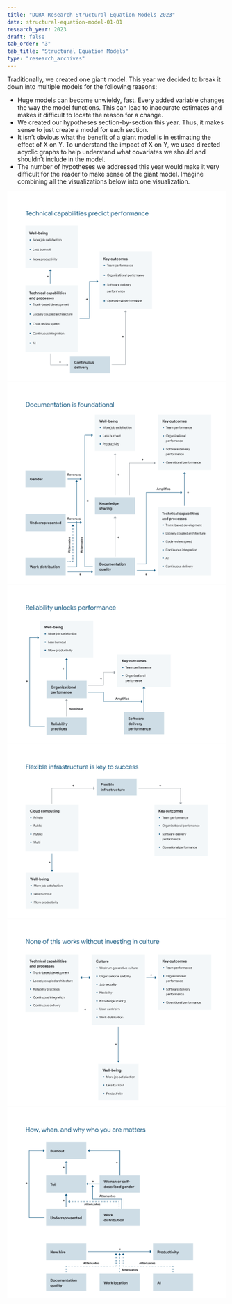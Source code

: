 ```yaml
---
title: "DORA Research Structural Equation Models 2023"
date: structural-equation-model-01-01
research_year: 2023
draft: false
tab_order: "3"
tab_title: "Structural Equation Models"
type: "research_archives"
---
```


Traditionally, we created one giant model. This year we decided to break it down into multiple models for the following reasons:

* Huge models can become unwieldy, fast. Every added variable changes the way the model functions. This can lead to inaccurate estimates and makes it difficult to locate the reason for a change.
* We created our hypotheses section-by-section this year. Thus, it makes sense to just create a model for each section. 
* It isn’t obvious what the benefit of a giant model is in estimating the effect of X on Y. To understand the impact of X on Y, we used directed acyclic graphs to help understand what covariates we should and shouldn’t include in the model.
* The number of hypotheses we addressed this year would make it very difficult for the reader to make sense of the giant model. Imagine combining all the visualizations below into one visualization. 

![Structural Equation Model 1](structural-equation-models-2023_01.png)
![Structural Equation Model 2](structural-equation-models-2023_02.png)
![Structural Equation Model 3](structural-equation-models-2023_03.png)
![Structural Equation Model 4](structural-equation-models-2023_04.png)
![Structural Equation Model 5](structural-equation-models-2023_05.png)
![Structural Equation Model 6](structural-equation-models-2023_06.png)